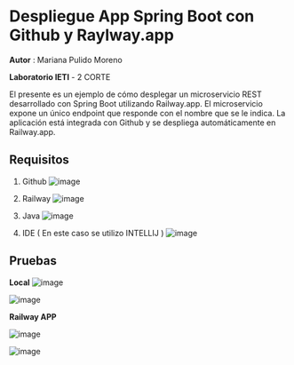 # Despliegue App Spring Boot con Github y Raylway.app
 **Autor** : Mariana Pulido Moreno 
 
 **Laboratorio IETI** - 2 CORTE
 
El presente es un ejemplo de cómo desplegar un microservicio REST desarrollado con Spring Boot utilizando Railway.app. El microservicio expone un único endpoint que responde con el nombre que se le indica. La aplicación está integrada con Github y se despliega automáticamente en Railway.app.

## Requisitos

1. Github ![image](https://github.com/user-attachments/assets/b79974a3-9a5f-4782-a165-1580047ba969)

2. Railway ![image](https://github.com/user-attachments/assets/48ca2702-a7ce-42f1-b33d-e2ae42e865ff)

3. Java ![image](https://github.com/user-attachments/assets/2893e6f3-bc29-4d72-8bef-64b7669ca56a)

4. IDE ( En este caso se utilizo INTELLIJ ) ![image](https://github.com/user-attachments/assets/a480d535-5c2c-484d-a1eb-a2af002aedbc)

## Pruebas 

**Local**
![image](https://github.com/user-attachments/assets/5a436323-4afc-4bc0-97dd-3437dbbfb4a0)

![image](https://github.com/user-attachments/assets/ea9e8aad-ae90-4114-8943-d2e6146b62cf)

**Railway APP**

![image](https://github.com/user-attachments/assets/8e288dfd-299b-46e7-84fd-5b181bf66e82)

![image](https://github.com/user-attachments/assets/2ef0b540-4976-401b-8c3a-cf1cd7a9359a)



